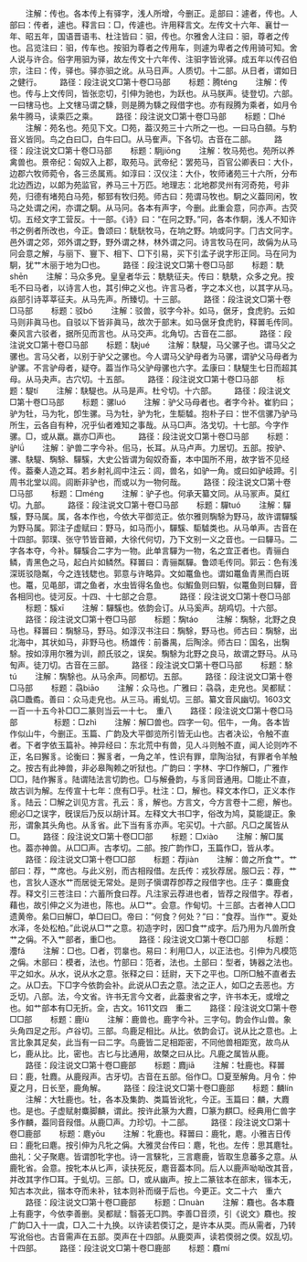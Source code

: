 <!-- { "loadSidebar": true } -->
　　注解：传也。各本传上有驿字，浅人所增，今删正。辵部曰：遽者，传也。人部曰：传者，遽也。释言曰：□，传遽也。许用释言文。左传文十六年、襄廿一年、昭五年，国语晋语韦、杜注皆曰：驲，传也。尔雅舍人注曰：驲，尊者之传也。吕览注曰：驲，传车也。按驲为尊者之传用车，则遽为卑者之传用骑可知。舍人说与许合。俗字用驲为驿，故左传文十六年传、注驲字皆讹驿。成五年以传召伯宗，注曰：传，驿也。驿亦驲之讹。从马日声。人质切。十二部。从日者，谓如日之健行。
　　路径：段注说文□第十卷□马部
　　标题：腾ténɡ
　　注解：传也。传与上文传同，皆张恋切，引伸为驰也，为跃也。从马朕声。徒登切。六部。一曰犗马也。上文犗马谓之騬，则是腾为騬之叚借字也。亦有叚腾为乘者，如月令絫牛腾马，读乘匹之乘。
　　路径：段注说文□第十卷□马部
　　标题：□hé
　　注解：苑名也。苑见下文。□苑，葢汉苑三十六所之一也。一曰马白頟。与馰音义皆同。鸟之白曰□，白牛曰□。从马隺声。下各切。古音在二部。
　　路径：段注说文□第十卷□马部
　　标题：駉jiōnɡ
　　注解：牧马苑也。苑所以养禽兽也。景帝纪：匈奴入上郡，取苑马。武帝纪：罢苑马，百官公卿表曰：大仆，边郡六牧师菀令，各三丞属焉。如淳曰：汉仪注：大仆，牧师诸苑三十六所，分布北边西边，以郞为苑监官，养马三十万匹。地理志：北地郡灵州有河奇苑，号非苑，归德有堵苑白马苑，郁郅有牧归苑。师古曰：苑谓马牧也。駉之义葢同闲，牧马之处谓之闲，亦谓之駉。从马冋。各本有声字，今删。此重会意，冋亦声。古荧切。五经文字工营反。十一部。《诗》曰：“在冋之野。”冋，各本作駉，浅人不知许书之例者所改也，今正。鲁颂曰：駫駫牧马，在垧之野。垧或冋字。冂古文冋字。邑外谓之郊，郊外谓之野，野外谓之林，林外谓之冋。诗言牧马在冋，故偁为从马冋会意之解，与丽下、寷下、相下、□下引易，买下引孟子说字形正同。马在冋为駉，犹艹木丽于地为□也。
　　路径：段注说文□第十卷□马部
　　标题：駪shēn
　　注解：马众多皃。皇皇者华云：駪駪征夫。传曰：駪駪，众多之皃。按毛不曰马者，以诗言人也，其引伸之义也。许言马者，字之本义也，以其字从马。焱部引诗莘莘征夫。从马先声。所臻切。十三部。
　　路径：段注说文□第十卷□马部
　　标题：驳bó
　　注解：驳兽，驳字今补。如马，倨牙，食虎豹。云如马则非眞马也。自驳以下皆非眞马，故次于部末。如马倨牙食虎豹，释嘼毛传同。秦风言六驳者，据所见而言也。从马交声。北角切。古音在二部。
　　路径：段注说文□第十卷□马部
　　标题：駃jué
　　注解：駃騠，马父骡子也。谓马父之骡也。言马父者，以别于驴父之骡也。今人谓马父驴母者为马骡，谓驴父马母者为驴骡。不言驴母者，疑夺。葢当作马父驴母骡也六字。孟康曰：駃騠生七日而超其母。从马夬声。古穴切。十五部。
　　路径：段注说文□第十卷□马部
　　标题：騠tí
　　注解：駃騠也。从马是声。杜兮切。十六部。
　　路径：段注说文□第十卷□马部
　　标题：骡luó
　　注解：驴父马母者也。者字今补。崔豹曰；驴为牡，马为牝，卽生骡。马为牡，驴为牝，生駏驉。抱朴子曰：世不信骡乃驴马所生，云各自有种，况乎仙者难知之事哉。从马□声。洛戈切。十七部。今字作骡。□，或从羸。羸亦□声也。
　　路径：段注说文□第十卷□马部
　　标题：驴lǘ
　　注解：驴兽二字今补。佀马，长耳。从马卢声。力居切。五部。按驴、骡、駃騠、騊駼、驒騱，大史公皆谓为匈奴奇畜，本中国所不用，故字皆不见经传。葢秦人造之耳。若乡射礼闾中注云：闾，兽名，如驴一角。或曰如驴岐蹄。引周书北堂以闾。闾断非驴也，而或以为一物何哉。
　　路径：段注说文□第十卷□马部
　　标题：□ménɡ
　　注解：驴子也。何承天纂文同。从马冡声。莫红切。九部。
　　路径：段注说文□第十卷□马部
　　标题：驒tuó
　　注解：驒騱，野马属。属，各本作也，今依大平御览正。依尔雅则騊駼为野马，故许谓驒騱为野马属。郭注子虚赋曰：野马，如马而小，驒騱、駏驉类也。从马单声。古音在十四部。郭璞、张守节皆音顚，大徐代何切，乃下文别一义之音也。一曰驒马。二字各本夺，今补。驒騱合二字为一物。此单言驒为一物，名之宜正者也。青骊白鳞，青黑色之马，起白片如鳞然。释嘼曰：青骊粼驒。鲁颂毛传同。郭云：色有浅深斑驳隐粼，今之连钱騘也。郭意与许略异。文如鼍鱼也。谓如鼍鱼青黑而白斑也。鼍，见黾部，谓之鱼者，水虫皆得名鱼也。似鰕鱼则曰騢，似鼍鱼则曰驒，音各相同也。徒河反。十四、十七部之合意。
　　路径：段注说文□第十卷□马部
　　标题：騱xī
　　注解：驒騱也。依韵会订。从马奚声。胡鸡切。十六部。
　　路径：段注说文□第十卷□马部
　　标题：騊táo
　　注解：騊駼，北野之良马也。释嘼曰：騊駼马，野马。如淳汉书注曰：騊駼，野马也。师古曰：騊駼，出北海中，其状如马，非野马也。杨雄传：前番禺，后陶涂。师古曰：国名，出騊駼。按如淳用尔雅为训，颜氏驳之，误矣。騊駼为北野之良马，故谓之野马。从马匋声。徒刀切。古音在三部。
　　路径：段注说文□第十卷□马部
　　标题：駼tú
　　注解：騊駼也。从马余声。同都切。五部。
　　路径：段注说文□第十卷□马部
　　标题：骉biāo
　　注解：众马也。广雅曰：骉骉，走皃也。吴都赋：骉□飍矞。善曰：众马走皃也。从三马。甫虬切。三部。纂文音风幽切。1603文一百一十五今补□□二篆则当云一十七。　重八
　　路径：段注说文□第十卷□马部
　　
　　标题：□zhì
　　注解：解□兽也。四字一句。佀牛，一角。各本皆作似山牛，今删正。玉篇、广韵及大平御览所引皆无山也。古者决讼，令触不直者。下者字依玉篇补。神异经曰：东北荒中有兽，见人斗则触不直，闻人论则咋不正，名曰獬豸。论衡曰：獬豸者，一角之羊，性识有罪，皐陶治狱，有罪者令羊触之。按古有此神兽，非必皋陶赖之听狱也。广韵曰：字林、字□作解□，广雅作□□，陆作獬豸。陆谓陆法言切韵也。□与解叠韵，与豸同音通用。□能止不直，故古训为解。左传宣十七年：庶有□乎。杜注：□，解也。释文本作□，正义本作豸。陆云：□解之训见方言。孔云：豸，解也。方言文，今方言卷十二瘛，解也。瘛必□之误字，旣误后乃反以胡计耳。左释文大书□字，俗改为鸠，莫能諟正。象形，谓象其头角也。从豸省。此下当有豸亦声。宅买切。十六部。凡□之属皆从□。
　　路径：段注说文□第十卷□□部
　　标题：□xiào
　　注解：解□属也。葢亦神兽。从□□声。古孝切。二部。按广韵作□，玉篇作□，皆从孝。
　　路径：段注说文□第十卷□□部
　　标题：荐jiàn
　　注解：兽之所食艹。艹部曰：荐，艹席也。与此义别，而古相叚借。左氏传：戎狄荐居。服□云：荐，艹也，言狄人逐水艹而居徙无常处。是则子愼谓荐卽荐之叚借字也。庄子：麋鹿食荐。释文引三苍注曰：六蓄所食曰荐。凡注家云荐进也者，皆荐之叚借字。荐者，藉也，故引伸之义为进也，陈也。从□艹。会意。作甸切。十三部。古者神人□□遗黄帝。絫□曰解□，单□曰□。帝曰：“何食？何处？”曰：“食荐。当作艹。夏处水泽，冬处松柏。”此说从□艹之意。初造字时，因□食艹成字。后乃用为凡兽所食艹之偁。不入艹部者，重□也。
　　路径：段注说文□第十卷□□部
　　标题：灋fǎ
　　注解：□也。□者，罚辠也。易曰：利用□人，以正法也。引伸为凡模笵之偁。木部曰：模者，法也。竹部曰：笵者，法也。土部曰：型者，铸器之法也。平之如水。从水，说从水之意。张释之曰：廷尉，天下之平也。□所□触不直者去之。从□去。下□字今依韵会补。此说从□去之意。法之正人，如□之去恶也。方乏切。八部。法，今文省。许书无言今文者，此葢隶省之字，许书本无，或增之也。如艹部本有□无折。佱，古文。1611文四　重二
　　路径：段注说文□第十卷□□部
　　标题：鹿lù
　　注解：鹿兽也。鹿字今补。三字句。韵会作山兽。象头角四足之形。卢谷切。三部。鸟鹿足相比。从比。依韵会订。说从比之意也。上言比象其足矣，此当有一曰二字。鸟鹿皆二足相距密，不同他兽相距宽，故鸟从匕，鹿从比。比，密也。古匕与比通用，故槩之曰从比。凡鹿之属皆从鹿。
　　路径：段注说文□第十卷□鹿部
　　标题：麚jiā
　　注解：牡鹿也。释嘼曰：鹿，牡麚。从鹿叚声。古牙切。古音在五部。俗作□。□夏至解角。月令：仲夏之月，日长至，鹿角解。
　　路径：段注说文□第十卷□鹿部
　　标题：麟lín
　　注解：大牡鹿也。牡，各本及集韵、类篇皆讹牝，今正。玉篇曰：麟，大麚也。是也。子虚赋射麋脚麟，谓此。按许此篆为大麚，□篆为麒□。经典用仁兽字多作麟，葢同音叚借。从鹿□声。力珍切。十二部。
　　路径：段注说文□第十卷□鹿部
　　标题：麀yōu
　　注解：牝鹿也。释嘼曰：鹿牝，麀。小雅吉日传曰：鹿牝曰麀。按引伸为凡牝之偁。大雅灵台传曰：麀，牝也。左传：思其麀牡。曲礼：父子聚麀。皆谓卽牝字也。诗一言騋牝，三言麀鹿，皆取生息蕃多之意。从鹿牝省。会意。按牝本从匕声，读扶死反，麀音葢本同。后人以鹿声呦呦改其音，并改其字作□耳。于虬切。三部。□，或从幽声。按上二篆铉本在部末，锴本无，知古本次此，锴本夺而未补，铉本则补而缀于后也。今更正。文二十六　重六
　　路径：段注说文□第十卷□鹿部
　　标题：□nuàn
　　注解：麛也。各本麛上有鹿字，今依李善删。吴都赋：翳荟无□鹨。李善□音须，引《说文》麛也。按广韵□入十一虞，□入二十九换。以许读若偄订之，是许本从耎。而从需者，乃转写讹俗也。古音需声在五部。耎声在十四部。从鹿耎声，读若偄弱之偄。奴乱切。十四部。
　　路径：段注说文□第十卷□鹿部
　　标题：麛mí
